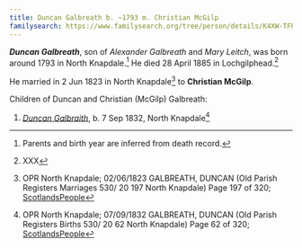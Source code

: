```yaml
---
title: Duncan Galbreath b. ~1793 m. Christian McGilp
familysearch: https://www.familysearch.org/tree/person/details/K4XW-TFP
---
```

***Duncan Galbreath***, son of *Alexander Galbreath* and *Mary Leitch*, was born around 1793 in North Knapdale.[^birth]  He died 28 April 1885 in Lochgilphead.[^death]

He married in 2 Jun 1823 in North Knapdale[^marriage] to **Christian McGilp**.

Children of Duncan and Christian (McGilp) Galbreath:

1. *[Duncan Galbraith](galbraith-duncan-1832-walker.md)*, b. 7 Sep 1832, North Knapdale[^duncan-birth]


[^birth]: Parents and birth year are inferred from death record.

[^marriage]: OPR North Knapdale; 02/06/1823 GALBREATH, DUNCAN (Old Parish Registers Marriages 530/ 20 197 North Knapdale) Page 197 of 320; [ScotlandsPeople](https://www.scotlandspeople.gov.uk/view-image/nrs_opr_records/9530984?image=197)

[^death]: XXX

[^duncan-birth]: OPR North Knapdale; 07/09/1832 GALBREATH, DUNCAN (Old Parish Registers Births 530/ 20 62 North Knapdale) Page 62 of 320; [ScotlandsPeople](https://www.scotlandspeople.gov.uk/view-image/nrs_opr_records/2357402?image=62)


